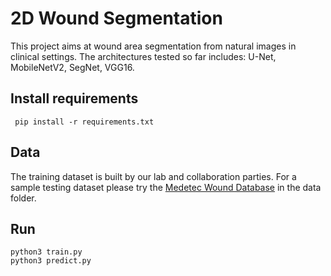 # 2D Wound Segmentation
This project aims at wound area segmentation from natural images in clinical settings. The architectures tested so far includes: U-Net, MobileNetV2, SegNet, VGG16.
## Install requirements
     pip install -r requirements.txt
     
## Data
The training dataset is built by our lab and collaboration parties. For a sample testing dataset please try the [Medetec Wound Database](http://www.medetec.co.uk/files/medetec-image-databases.html) in the data folder.
    
## Run
    python3 train.py
    python3 predict.py
